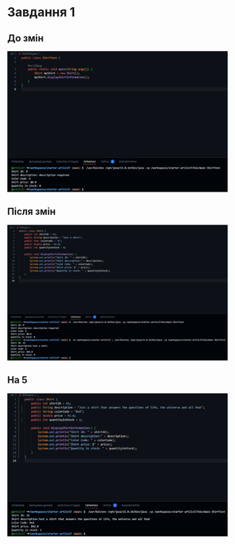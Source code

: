 # Завдання 1

## До змін
![](https://github.com/ppc-ntu-khpi/starter-artliv37/blob/main/Solution/1.png?raw=true)

## Після змін
![](https://github.com/ppc-ntu-khpi/starter-artliv37/blob/main/Solution/2.png?raw=true)

## На 5
![](https://github.com/ppc-ntu-khpi/starter-artliv37/blob/main/Solution/12.png?raw=true)
